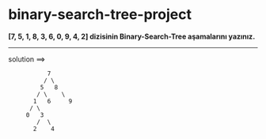 # binary-search-tree-project

**[7, 5, 1, 8, 3, 6, 0, 9, 4, 2] dizisinin Binary-Search-Tree aşamalarını yazınız.**
 
 ---
 
 solution ==>   
 
               7  
              / \   
             5   8
            / \    \
           1   6     9
          / \
         0   3
            /  \
           2    4
             
